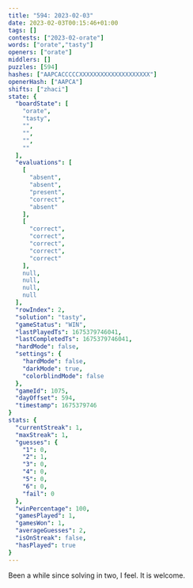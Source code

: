 ```yaml
---
title: "594: 2023-02-03"
date: 2023-02-03T00:15:46+01:00
tags: []
contests: ["2023-02-orate"]
words: ["orate","tasty"]
openers: ["orate"]
middlers: []
puzzles: [594]
hashes: ["AAPCACCCCCXXXXXXXXXXXXXXXXXXXX"]
openerHash: ["AAPCA"]
shifts: ["zhaci"]
state: {
  "boardState": [
    "orate",
    "tasty",
    "",
    "",
    "",
    ""
  ],
  "evaluations": [
    [
      "absent",
      "absent",
      "present",
      "correct",
      "absent"
    ],
    [
      "correct",
      "correct",
      "correct",
      "correct",
      "correct"
    ],
    null,
    null,
    null,
    null
  ],
  "rowIndex": 2,
  "solution": "tasty",
  "gameStatus": "WIN",
  "lastPlayedTs": 1675379746041,
  "lastCompletedTs": 1675379746041,
  "hardMode": false,
  "settings": {
    "hardMode": false,
    "darkMode": true,
    "colorblindMode": false
  },
  "gameId": 1075,
  "dayOffset": 594,
  "timestamp": 1675379746
}
stats: {
  "currentStreak": 1,
  "maxStreak": 1,
  "guesses": {
    "1": 0,
    "2": 1,
    "3": 0,
    "4": 0,
    "5": 0,
    "6": 0,
    "fail": 0
  },
  "winPercentage": 100,
  "gamesPlayed": 1,
  "gamesWon": 1,
  "averageGuesses": 2,
  "isOnStreak": false,
  "hasPlayed": true
}
---
```

<!-- more -->
Been a while since solving in two, I feel. It is welcome. 
